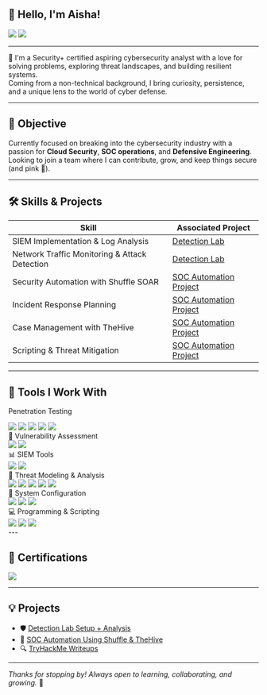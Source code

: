 ## 🌸 Hello, I'm Aisha!

<a href="https://www.linkedin.com/in/aisha-kazi339/"><img src="https://img.shields.io/badge/-LinkedIn-E440AA?&style=for-the-badge&logo=linkedin&logoColor=white" /></a>
<a href="mailto:aishakazi031@gmail.com"><img src="https://img.shields.io/badge/-Email-FF69B4?&style=for-the-badge&logo=gmail&logoColor=white" /></a>

---

🌼 I'm a Security+ certified aspiring cybersecurity analyst with a love for solving problems, exploring threat landscapes, and building resilient systems.  
Coming from a non-technical background, I bring curiosity, persistence, and a unique lens to the world of cyber defense.

---

## 🎯 Objective

Currently focused on breaking into the cybersecurity industry with a passion for **Cloud Security**, **SOC operations**, and **Defensive Engineering**.  
Looking to join a team where I can contribute, grow, and keep things secure (and pink 🌸).

---

## 🛠️ Skills & Projects

| **Skill**                                     | **Associated Project**                                                                 |
|----------------------------------------------|----------------------------------------------------------------------------------------|
| SIEM Implementation & Log Analysis           | [Detection Lab](https://github.com/yourusername/detection-lab-notes)                  |
| Network Traffic Monitoring & Attack Detection| [Detection Lab](https://github.com/yourusername/detection-lab-notes)                  |
| Security Automation with Shuffle SOAR        | [SOC Automation Project](https://github.com/yourusername/soc-automation-lab)          |
| Incident Response Planning                   | [SOC Automation Project](https://github.com/yourusername/soc-automation-lab)          |
| Case Management with TheHive                 | [SOC Automation Project](https://github.com/yourusername/soc-automation-lab)          |
| Scripting & Threat Mitigation                | [SOC Automation Project](https://github.com/yourusername/soc-automation-lab)          |

---

## 🧰 Tools I Work With

Penetration Testing
<div> <img src="https://img.shields.io/badge/-Nmap-FF69B4?&style=for-the-badge&logo=gnu-bash&logoColor=white" /> <img src="https://img.shields.io/badge/-Burp_Suite-FB007B?&style=for-the-badge&logo=PortSwigger&logoColor=white" /> <img src="https://img.shields.io/badge/-Metasploit-FF69B4?&style=for-the-badge&logo=Metasploit&logoColor=white" /> <img src="https://img.shields.io/badge/-Nikto-FFB6C1?&style=for-the-badge&logo=security&logoColor=white" /> <img src="https://img.shields.io/badge/-OWASP_ZAP-E75480?&style=for-the-badge&logo=OWASP&logoColor=white" /> </div>
🧪 Vulnerability Assessment
<div> <img src="https://img.shields.io/badge/-Nessus-FF69B4?&style=for-the-badge&logo=Tenable&logoColor=white" /> <img src="https://img.shields.io/badge/-OpenVAS-FF1493?&style=for-the-badge&logoColor=white" /> </div>
📊 SIEM Tools
<div> <img src="https://img.shields.io/badge/-Splunk-FFC0CB?&style=for-the-badge&logo=Splunk&logoColor=black" /> <img src="https://img.shields.io/badge/-Chronicle-FF69B4?&style=for-the-badge&logo=Google&logoColor=white" /> </div>
🧠 Threat Modeling & Analysis
<div> <img src="https://img.shields.io/badge/-Microsoft_STRIDE-DB7093?&style=for-the-badge&logo=Microsoft&logoColor=white" /> <img src="https://img.shields.io/badge/-Wireshark-FF69B4?&style=for-the-badge&logo=Wireshark&logoColor=white" /> <img src="https://img.shields.io/badge/-PEStudio-FC5CBA?&style=for-the-badge&logoColor=white" /> <img src="https://img.shields.io/badge/-HashMyFiles-FFB6C1?&style=for-the-badge&logoColor=white" /> <img src="https://img.shields.io/badge/-HxD-FF69B4?&style=for-the-badge&logoColor=white" /> </div>
🧰 System Configuration
<div> <img src="https://img.shields.io/badge/-Microsoft_365-FF69B4?&style=for-the-badge&logo=Microsoft&logoColor=white" /> <img src="https://img.shields.io/badge/-Windows_Firewall-FF1493?&style=for-the-badge&logo=windows&logoColor=white" /> <img src="https://img.shields.io/badge/-Router_ACLs-FFC0CB?&style=for-the-badge&logo=networking&logoColor=white" /> </div>
💻 Programming & Scripting
<div> <img src="https://img.shields.io/badge/-Python-FF69B4?&style=for-the-badge&logo=python&logoColor=white" /> <img src="https://img.shields.io/badge/-Bash-FF69B4?&style=for-the-badge&logo=gnu-bash&logoColor=white" /> <img src="https://img.shields.io/badge/-Java-FF69B4?&style=for-the-badge&logo=java&logoColor=white" /> </div>
---

## 📜 Certifications

<div>
<img src="https://img.shields.io/badge/-Security%2B-FF69B4?&style=for-the-badge&logo=CompTIA&logoColor=white" />
<!-- Add others only if applicable -->
</div>

---

## 💡 Projects

- 🛡️ [Detection Lab Setup + Analysis](https://github.com/yourusername/detection-lab-notes)  
- 🤖 [SOC Automation Using Shuffle & TheHive](https://github.com/yourusername/soc-automation-lab)  
- 🔍 [TryHackMe Writeups](https://github.com/yourusername/tryhackme-journal)

---

_Thanks for stopping by! Always open to learning, collaborating, and growing._ 🌸  


<!--
**aisha889/aisha889** is a ✨ _special_ ✨ repository because its `README.md` (this file) appears on your GitHub profile.

Here are some ideas to get you started:

- 🔭 I’m currently working on ...
- 🌱 I’m currently learning ...
- 👯 I’m looking to collaborate on ...
- 🤔 I’m looking for help with ...
- 💬 Ask me about ...
- 📫 How to reach me: ...
- 😄 Pronouns: ...
- ⚡ Fun fact: ...
-->
